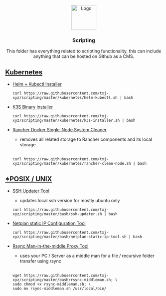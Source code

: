 <p align="center">
  <a href="https://github.com/txj-xyz/scripting">
    <img src="https://gitlab.unige.ch/Joakim.Tutt/Best-README-Template/-/raw/master/images/logo.png" alt="Logo" width="80" height="80">
  </a>

  <h3 align="center">Scripting</h3>

  <p align="center">
    This folder has everything related to scripting functionality, this can include anything that can be hosted on Github as a CMS.
  </p>
</p>

## [Kubernetes](/kubernetes)

* [Helm + Kubectl Installer](/kubernetes/helm-kubectl.sh)
    ```
    curl https://raw.githubusercontent.com/txj-xyz/scripting/master/kubernetes/helm-kubectl.sh | bash
    ```
* [K3S Binary Installer](/kubernetes/k3s-installer.sh)
    ```
    curl https://raw.githubusercontent.com/txj-xyz/scripting/master/kubernetes/k3s-installer.sh | bash
    ```
* [Rancher Docker Single-Node System Cleaner](/kubernetes/rancher-clean-node.sh)
    * removes all related storage to Rancher components and its local storage
    <br />
    
    ```
    curl https://raw.githubusercontent.com/txj-xyz/scripting/master/kubernetes/rancher-clean-node.sh | bash
    ```
    
## [\*POSIX / UNIX](/bash)
* [SSH Updater Tool](/bash/ssh-updater.sh)
    * updates local ssh version for mostly ubuntu only
    ```
    curl https://raw.githubusercontent.com/txj-xyz/scripting/master/bash/ssh-updater.sh | bash
    ```
* [Netplan static IP Configuration Tool](/bash/netplan-static-ip-tool.sh)
    ```
    curl https://raw.githubusercontent.com/txj-xyz/scripting/master/bash/netplan-static-ip-tool.sh | bash
    ```
* [Rsync Man-in-the-middle Proxy Tool](/bash/rsync-middleman.sh)
    * uses your PC / Server as a middle man for a file / recursive folder transfer using rsync
    <br />
    
    ```
    wget https://raw.githubusercontent.com/txj-xyz/scripting/master/bash/rsync-middleman.sh; \
    sudo chmod +x rsync-middleman.sh; \
    sudo mv rsync-middleman.sh /usr/local/bin/
    ```
